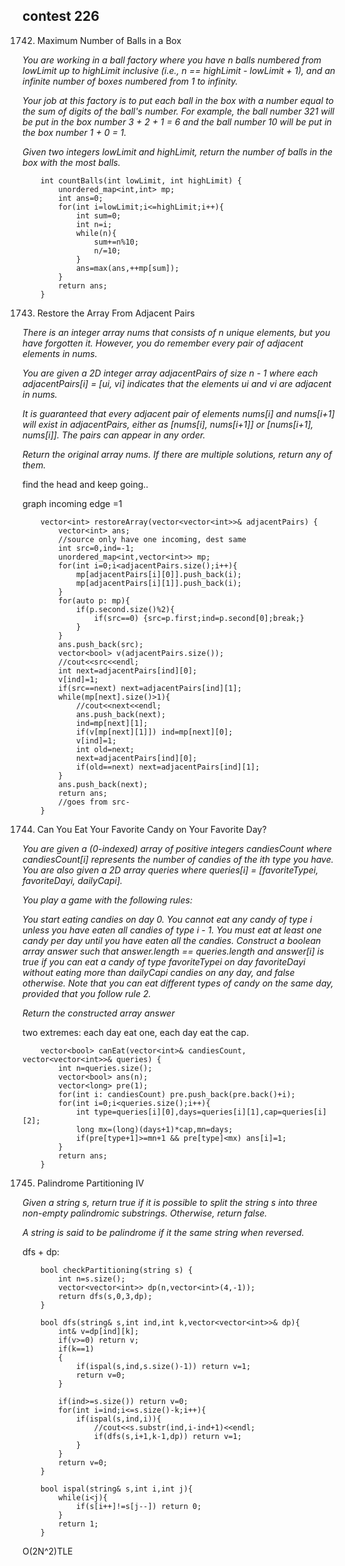 ## contest 226

1742. Maximum Number of Balls in a Box
<em>
You are working in a ball factory where you have n balls numbered from lowLimit up to highLimit inclusive (i.e., n == highLimit - lowLimit + 1), and an infinite number of boxes numbered from 1 to infinity.

Your job at this factory is to put each ball in the box with a number equal to the sum of digits of the ball's number. For example, the ball number 321 will be put in the box number 3 + 2 + 1 = 6 and the ball number 10 will be put in the box number 1 + 0 = 1.

Given two integers lowLimit and highLimit, return the number of balls in the box with the most balls.
</em>

```
    int countBalls(int lowLimit, int highLimit) {
        unordered_map<int,int> mp;
        int ans=0;
        for(int i=lowLimit;i<=highLimit;i++){
            int sum=0;
            int n=i;
            while(n){
                sum+=n%10;
                n/=10;
            }
            ans=max(ans,++mp[sum]);
        }
        return ans;
    }
```

1743. Restore the Array From Adjacent Pairs
<em>

There is an integer array nums that consists of n unique elements, but you have forgotten it. However, you do remember every pair of adjacent elements in nums.

You are given a 2D integer array adjacentPairs of size n - 1 where each adjacentPairs[i] = [ui, vi] indicates that the elements ui and vi are adjacent in nums.

It is guaranteed that every adjacent pair of elements nums[i] and nums[i+1] will exist in adjacentPairs, either as [nums[i], nums[i+1]] or [nums[i+1], nums[i]]. The pairs can appear in any order.

Return the original array nums. If there are multiple solutions, return any of them.
</em>

find the head and keep going..

graph incoming edge =1

```
    vector<int> restoreArray(vector<vector<int>>& adjacentPairs) {
        vector<int> ans;
        //source only have one incoming, dest same
        int src=0,ind=-1;
        unordered_map<int,vector<int>> mp;
        for(int i=0;i<adjacentPairs.size();i++){
            mp[adjacentPairs[i][0]].push_back(i);
            mp[adjacentPairs[i][1]].push_back(i);
        }
        for(auto p: mp){
            if(p.second.size()%2){
                if(src==0) {src=p.first;ind=p.second[0];break;}
            }
        }
        ans.push_back(src);
        vector<bool> v(adjacentPairs.size());
        //cout<<src<<endl;
        int next=adjacentPairs[ind][0];
        v[ind]=1;
        if(src==next) next=adjacentPairs[ind][1];
        while(mp[next].size()>1){
            //cout<<next<<endl;
            ans.push_back(next);
            ind=mp[next][1];
            if(v[mp[next][1]]) ind=mp[next][0];
            v[ind]=1;
            int old=next;
            next=adjacentPairs[ind][0];
            if(old==next) next=adjacentPairs[ind][1];
        }
        ans.push_back(next);
        return ans;
        //goes from src-
    }
```

1744. Can You Eat Your Favorite Candy on Your Favorite Day?
<em>
You are given a (0-indexed) array of positive integers candiesCount where candiesCount[i] represents the number of candies of the ith type you have. You are also given a 2D array queries where queries[i] = [favoriteTypei, favoriteDayi, dailyCapi].

You play a game with the following rules:

You start eating candies on day 0.
You cannot eat any candy of type i unless you have eaten all candies of type i - 1.
You must eat at least one candy per day until you have eaten all the candies.
Construct a boolean array answer such that answer.length == queries.length and answer[i] is true if you can eat a candy of type favoriteTypei on day favoriteDayi without eating more than dailyCapi candies on any day, and false otherwise. Note that you can eat different types of candy on the same day, provided that you follow rule 2.

Return the constructed array answer
</em>

two extremes: each day eat one, each day eat the cap.

```
    vector<bool> canEat(vector<int>& candiesCount, vector<vector<int>>& queries) {
        int n=queries.size();
        vector<bool> ans(n);
        vector<long> pre(1);
        for(int i: candiesCount) pre.push_back(pre.back()+i);
        for(int i=0;i<queries.size();i++){
            int type=queries[i][0],days=queries[i][1],cap=queries[i][2];
            long mx=(long)(days+1)*cap,mn=days;    
            if(pre[type+1]>=mn+1 && pre[type]<mx) ans[i]=1;
        }
        return ans;
    }
```

1745. Palindrome Partitioning IV
<em>
Given a string s, return true if it is possible to split the string s into three non-empty palindromic substrings. Otherwise, return false.​​​​​

A string is said to be palindrome if it the same string when reversed.
</em>

dfs + dp:
```
    bool checkPartitioning(string s) {
        int n=s.size();
        vector<vector<int>> dp(n,vector<int>(4,-1));
        return dfs(s,0,3,dp);
    }
    
    bool dfs(string& s,int ind,int k,vector<vector<int>>& dp){
        int& v=dp[ind][k];
        if(v>=0) return v;
        if(k==1)
        {
            if(ispal(s,ind,s.size()-1)) return v=1;
            return v=0;
        }
        
        if(ind>=s.size()) return v=0;
        for(int i=ind;i<=s.size()-k;i++){
            if(ispal(s,ind,i)){
                //cout<<s.substr(ind,i-ind+1)<<endl;
                if(dfs(s,i+1,k-1,dp)) return v=1;
            }
        }
        return v=0;
    }
    
    bool ispal(string& s,int i,int j){
        while(i<j){
            if(s[i++]!=s[j--]) return 0;
        }
        return 1;
    }	
```

O(2N^2)TLE
